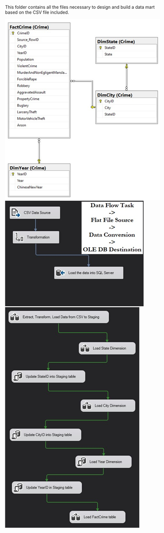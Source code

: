 This folder contains all the files necessary to design and build a data mart based on the CSV file included.

![diagram](data%20mart%20diagram.jpg)![etl_into_staging](ETL%20into%20Staging.jpg)
![control_flow](Data%20Mart%20Control%20Flow.jpg)
